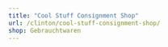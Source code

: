 ```yaml
---
title: "Cool Stuff Consignment Shop"
url: /clinton/cool-stuff-consignment-shop/
shop: Gebrauchtwaren
---
```

